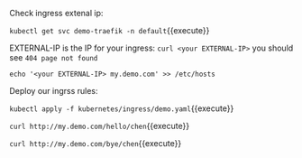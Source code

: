 Check ingress extenal ip:

`kubectl get svc demo-traefik -n default`{{execute}}

EXTERNAL-IP is the IP for your ingress:
`curl <your EXTERNAL-IP>` you should see `404 page not found`

`echo '<your EXTERNAL-IP> my.demo.com' >> /etc/hosts`

Deploy our ingrss rules:

`kubectl apply -f kubernetes/ingress/demo.yaml`{{execute}}

`curl http://my.demo.com/hello/chen`{{execute}}

`curl http://my.demo.com/bye/chen`{{execute}}
